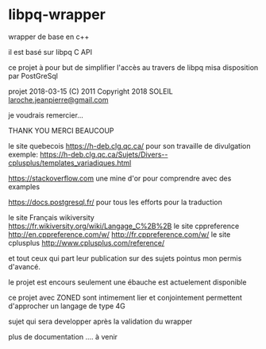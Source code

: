 # libpq-wrapper
wrapper de base en c++

il est basé sur libpq C API

ce projet à pour but de simplifier l'accès au travers de libpq misa disposition par PostGreSql


projet 2018-03-15  (C) 2011   Copyright 2018 SOLEIL <laroche.jeanpierre@gmail.com>

je voudrais remercier...

THANK YOU   MERCI BEAUCOUP


 le site quebecois 					https://h-deb.clg.qc.ca/		pour son travaille de divulgation
 exemple:							https://h-deb.clg.qc.ca/Sujets/Divers--cplusplus/templates_variadiques.html

 https://stackoverflow.com			une mine d'or pour comprendre avec des examples

 https://docs.postgresql.fr/		pour tous les efforts pour la traduction

 
 le site Français wikiversity		https://fr.wikiversity.org/wiki/Langage_C%2B%2B
 le site cppreference				http://en.cppreference.com/w/
									http://fr.cppreference.com/w/
 le site cplusplus					http://www.cplusplus.com/reference/


 et tout ceux qui part leur publication sur des sujets pointus mon permis d'avancé.


 le projet est encours
 seulement une ébauche est actuelement disponible

 ce projet avec ZONED sont intimement lier et conjointement permettent d'approcher un langage de type 4G

 sujet qui sera developper après la validation du wrapper

 plus de documentation .... à venir


